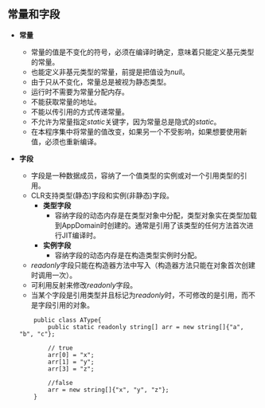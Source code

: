 ## 常量和字段
  
* **常量**
    * 常量的值是不变化的符号，必须在编译时确定，意味着只能定义基元类型的常量。
    * 也能定义非基元类型的常量，前提是把值设为*null*。
    * 由于只从不变化，常量总是被视为静态类型。
    * 运行时不需要为常量分配内存。
    * 不能获取常量的地址。
    * 不能以传引用的方式传递常量。
    * 不允许为常量指定*static*关键字，因为常量总是隐式的*static*。
    * 在本程序集中将常量的值改变，如果另一个不受影响，如果想要使用新值，必须也重新编译。

* **字段**
    * 字段是一种数据成员，容纳了一个值类型的实例或对一个引用类型的引用。
    * CLR支持类型(静态)字段和实例(非静态)字段。
        * **类型字段**
            * 容纳字段的动态内存是在类型对象中分配，类型对象实在类型加载到AppDomain时创建的。通常是引用了该类型的任何方法首次进行JIT编译时。
        * **实例字段**
            * 容纳字段的动态内存是在构造类型实例时分配。
    * *readonly*字段只能在构造器方法中写入（构造器方法只能在对象首次创建时调用一次）。
    * 可利用反射来修改*readonly*字段。
    * 当某个字段是引用类型并且标记为*readonly*时，不可修改的是引用，而不是字段引用的对象。
    ```
        public class AType{
            public static readonly string[] arr = new string[]{"a", "b", "c"};
            
            // true
            arr[0] = "x";
            arr[1] = "y";
            arr[3] = "z";
            
            //false
            arr = new string[]{"x", "y", "z"};
        }
    ```